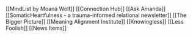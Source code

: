 [[MindList by Moana Wolf]]
[[Connection Hub]]
[[Ask Amanda]]
[[SomaticHeartfulness - a trauma-informed relational newsletter]]
[[The Bigger Picture]]
[[Meaning Alignment Institute]]
[[Knowingless]]
[[Less Foolish]]
[[News Items]]


